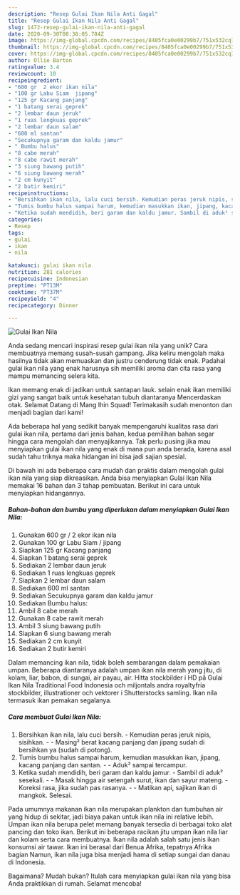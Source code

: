 ```yaml
---
description: "Resep Gulai Ikan Nila Anti Gagal"
title: "Resep Gulai Ikan Nila Anti Gagal"
slug: 1472-resep-gulai-ikan-nila-anti-gagal
date: 2020-09-30T08:38:05.784Z
image: https://img-global.cpcdn.com/recipes/8405fca0e00299b7/751x532cq70/gulai-ikan-nila-foto-resep-utama.jpg
thumbnail: https://img-global.cpcdn.com/recipes/8405fca0e00299b7/751x532cq70/gulai-ikan-nila-foto-resep-utama.jpg
cover: https://img-global.cpcdn.com/recipes/8405fca0e00299b7/751x532cq70/gulai-ikan-nila-foto-resep-utama.jpg
author: Ollie Barton
ratingvalue: 3.4
reviewcount: 10
recipeingredient:
- "600 gr  2 ekor ikan nila"
- "100 gr Labu Siam  jipang"
- "125 gr Kacang panjang"
- "1 batang serai geprek"
- "2 lembar daun jeruk"
- "1 ruas lengkuas geprek"
- "2 lembar daun salam"
- "600 ml santan"
- "Secukupnya garam dan kaldu jamur"
- " Bumbu halus"
- "8 cabe merah"
- "8 cabe rawit merah"
- "3 siung bawang putih"
- "6 siung bawang merah"
- "2 cm kunyit"
- "2 butir kemiri"
recipeinstructions:
- "Bersihkan ikan nila, lalu cuci bersih. Kemudian peras jeruk nipis, sisihkan.  Masing² berat kacang panjang dan jipang sudah di bersihkan ya (sudah di potong)."
- "Tumis bumbu halus sampai harum, kemudian masukkan ikan, jipang, kacang panjang dan santan.  Aduk² sampai tercampur."
- "Ketika sudah mendidih, beri garam dan kaldu jamur. Sambil di aduk² sesekali.  Masak hingga air setengah surut, ikan dan sayur mateng. Koreksi rasa, jika sudah pas rasanya.  Matikan api, sajikan ikan di mangkok. Selesai."
categories:
- Resep
tags:
- gulai
- ikan
- nila

katakunci: gulai ikan nila 
nutrition: 281 calories
recipecuisine: Indonesian
preptime: "PT13M"
cooktime: "PT37M"
recipeyield: "4"
recipecategory: Dinner

---
```



![Gulai Ikan Nila](https://img-global.cpcdn.com/recipes/8405fca0e00299b7/751x532cq70/gulai-ikan-nila-foto-resep-utama.jpg)

Anda sedang mencari inspirasi resep gulai ikan nila yang unik? Cara membuatnya memang susah-susah gampang. Jika keliru mengolah maka hasilnya tidak akan memuaskan dan justru cenderung tidak enak. Padahal gulai ikan nila yang enak harusnya sih memiliki aroma dan cita rasa yang mampu memancing selera kita.

Ikan memang enak di jadikan untuk santapan lauk. selain enak ikan memiliki gizi yang sangat baik untuk kesehatan tubuh diantaranya Mencerdaskan otak. Selamat Datang di Mang Ihin Squad! Terimakasih sudah menonton dan menjadi bagian dari kami!

Ada beberapa hal yang sedikit banyak mempengaruhi kualitas rasa dari gulai ikan nila, pertama dari jenis bahan, kedua pemilihan bahan segar hingga cara mengolah dan menyajikannya. Tak perlu pusing jika mau menyiapkan gulai ikan nila yang enak di mana pun anda berada, karena asal sudah tahu triknya maka hidangan ini bisa jadi sajian spesial.


Di bawah ini ada beberapa cara mudah dan praktis dalam mengolah gulai ikan nila yang siap dikreasikan. Anda bisa menyiapkan Gulai Ikan Nila memakai 16 bahan dan 3 tahap pembuatan. Berikut ini cara untuk menyiapkan hidangannya.

<!--inarticleads1-->

##### Bahan-bahan dan bumbu yang diperlukan dalam menyiapkan Gulai Ikan Nila:

1. Gunakan 600 gr / 2 ekor ikan nila
1. Gunakan 100 gr Labu Siam / jipang
1. Siapkan 125 gr Kacang panjang
1. Siapkan 1 batang serai geprek
1. Sediakan 2 lembar daun jeruk
1. Sediakan 1 ruas lengkuas geprek
1. Siapkan 2 lembar daun salam
1. Sediakan 600 ml santan
1. Sediakan Secukupnya garam dan kaldu jamur
1. Sediakan  Bumbu halus:
1. Ambil 8 cabe merah
1. Gunakan 8 cabe rawit merah
1. Ambil 3 siung bawang putih
1. Siapkan 6 siung bawang merah
1. Sediakan 2 cm kunyit
1. Sediakan 2 butir kemiri


Dalam memancing ikan nila, tidak boleh sembarangan dalam pemakaian umpan. Beberapa diantaranya adalah umpan ikan nila merah yang jitu, di kolam, liar, babon, di sungai, air payau, air. Hitta stockbilder i HD på Gulai Ikan Nila Traditional Food Indonesia och miljontals andra royaltyfria stockbilder, illustrationer och vektorer i Shutterstocks samling. Ikan nila termasuk ikan pemakan segalanya. 

<!--inarticleads2-->

##### Cara membuat Gulai Ikan Nila:

1. Bersihkan ikan nila, lalu cuci bersih. - Kemudian peras jeruk nipis, sisihkan. -  - Masing² berat kacang panjang dan jipang sudah di bersihkan ya (sudah di potong).
1. Tumis bumbu halus sampai harum, kemudian masukkan ikan, jipang, kacang panjang dan santan. -  - Aduk² sampai tercampur.
1. Ketika sudah mendidih, beri garam dan kaldu jamur. - Sambil di aduk² sesekali. -  - Masak hingga air setengah surut, ikan dan sayur mateng. - Koreksi rasa, jika sudah pas rasanya. -  - Matikan api, sajikan ikan di mangkok. Selesai.


Pada umumnya makanan ikan nila merupakan plankton dan tumbuhan air yang hidup di sekitar, jadi biaya pakan untuk ikan nila ini relative lebih. Umpan ikan nila berupa pelet memang banyak tersedia di berbagai toko alat pancing dan toko ikan. Berikut ini beberapa racikan jitu umpan ikan nila liar dan kolam serta cara membuatnya. Ikan nila adalah salah satu jenis ikan konsumsi air tawar. Ikan ini berasal dari Benua Afrika, tepatnya Afrika bagian Namun, ikan nila juga bisa menjadi hama di setiap sungai dan danau di Indonesia. 

Bagaimana? Mudah bukan? Itulah cara menyiapkan gulai ikan nila yang bisa Anda praktikkan di rumah. Selamat mencoba!
